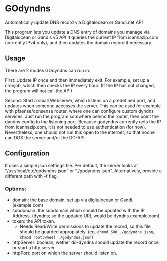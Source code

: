 # GOdyndns
Automatically update DNS record via Digitalocean or Gandi.net API

This program lets you update a DNS entry of domains you manage via Digitalocean or Gandis v5 API
It queries the current IP from icanhazip.com (currently IPv4 only), and then updates the domain record if necessary.

## Usage

There are 2 modes GOdyndns can run in.

First: Update IP once and then immediately exit. For example, set up a cronjob, which then checks the IP every hour.
(If the IP has not changed, the program will not call the API)

Second: Start a small Webserver, which listens on a predefined port, and updates when someone accesses the server.
This can be used for example with pfsense/opnsense router, where one can configure custom dyndns services.
Just run the program somwhere behind the router, then point the dyndns config to the listening port.
Because godyndns currently gets the IP from icanhazip.com, it is not needed to use authentication (for now).
Nevertheless, one should not run this open to the internet, so that noone can DOS the server and/or the DO-API.

## Configuration
It uses a simple json settings file. Per default, the server looks at "/usr/local/etc/godyndns.json" or "./godyndns.json".
Alternatively, provide a different path with -f flag.

### Options:

* domain: the base domain, set up via digitalocean or Gandi. (example.com)
* subdomain: the subdomain which should be updated with the IP Address. (dyndns; so the updated URL would be dyndns.example.com)
* token: the API token.
    * Needs Read/Write permissions to update the record, so this file should be guarded appropiately. (eg. `chmod 600 ./godyndns.json`, `chmod root:wheel ./godyndns.json`)
* httpServer: boolean, wether do-dyndns should update the record once, or start a http server.
* httpPort: port on which the server should listen on.
